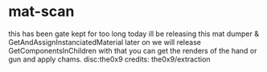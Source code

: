 # mat-scan
this has been gate kept for too long today ill be releasing this mat dumper & GetAndAssignInstanciatedMaterial later on we will release GetComponentsInChildren with that you can get the renders of the hand or gun and apply chams.
disc:the0x9
credits: the0x9/extraction
